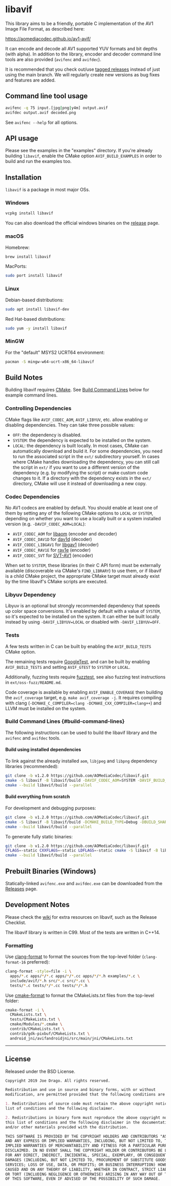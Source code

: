 # libavif

This library aims to be a friendly, portable C implementation of the AV1 Image
File Format, as described here:

<https://aomediacodec.github.io/av1-avif/>

It can encode and decode all AV1 supported YUV formats and bit depths (with
alpha). In addition to the library, encoder and decoder command line tools are
also provided (`avifenc` and `avifdec`).

It is recommended that you check out/use
[tagged releases](https://github.com/AOMediaCodec/libavif/releases) instead of
just using the main branch. We will regularly create new versions as bug fixes
and features are added.

## Command line tool usage

```sh
avifenc -q 75 input.[jpg|png|y4m] output.avif
avifdec output.avif decoded.png
```

See `avifenc --help` for all options.

## API usage

Please see the examples in the "examples" directory. If you're already building
`libavif`, enable the CMake option `AVIF_BUILD_EXAMPLES` in order to build and
run the examples too.

## Installation

`libavif` is a package in most major OSs.

### Windows

```sh
vcpkg install libavif
```
You can also download the official windows binaries on the
[release](https://github.com/AOMediaCodec/libavif/releases) page.

### macOS

Homebrew:
```sh
brew install libavif
```
MacPorts:
```sh
sudo port install libavif
```

### Linux

Debian-based distributions:
```sh
sudo apt install libavif-dev
```
Red Hat-based distributions:
```sh
sudo yum -y install libavif
```

### MinGW

For the "default" MSYS2 UCRT64 environment:
```sh
pacman -S mingw-w64-ucrt-x86_64-libavif
```

## Build Notes

Building libavif requires [CMake](https://cmake.org/).
See [Build Command Lines](#build-command-lines) below for example command lines.

### Controlling Dependencies

CMake flags like `AVIF_CODEC_AOM`, `AVIF_LIBYUV`, etc. allow enabling or
disabling dependencies. They can take three possible values:
* `OFF`: the dependency is disabled.
* `SYSTEM`: the dependency is expected to be installed on the system.
* `LOCAL`: the dependency is built locally. In most cases, CMake can
  automatically download and build it. For some dependencies, you need to run the
  associated script in the `ext/` subdirectory yourself. In cases where
  CMake handles downloading the dependency, you can still call the script in
  `ext/` if you want to use a different version of the dependency (e.g. by
  modifying the script) or make custom code changes to it.
  If a directory with the dependency exists in the `ext/` directory, CMake will
  use it instead of downloading a new copy.

### Codec Dependencies

No AV1 codecs are enabled by default. You should enable at least one of them by
setting any of the following CMake options to `LOCAL` or `SYSTEM`, depending on
whether you want to use a locally built or a system installed version
(e.g. `-DAVIF_CODEC_AOM=LOCAL`):

* `AVIF_CODEC_AOM` for [libaom](https://aomedia.googlesource.com/aom/) (encoder
  and decoder)
* `AVIF_CODEC_DAV1D` for [dav1d](https://code.videolan.org/videolan/dav1d)
  (decoder)
* `AVIF_CODEC_LIBGAV1` for
  [libgav1](https://chromium.googlesource.com/codecs/libgav1/) (decoder)
* `AVIF_CODEC_RAV1E` for [rav1e](https://github.com/xiph/rav1e) (encoder)
* `AVIF_CODEC_SVT` for [SVT-AV1](https://gitlab.com/AOMediaCodec/SVT-AV1)
  (encoder)

When set to `SYSTEM`, these libraries (in their C API form) must be externally
available (discoverable via CMake's `FIND_LIBRARY`) to use them, or if libavif
is a child CMake project, the appropriate CMake target must already exist
by the time libavif's CMake scripts are executed.

### Libyuv Dependency

Libyuv is an optional but strongly recommended dependency that speeds up
color space conversions. It's enabled by default with a value of `SYSTEM`,
so it's expected to be installed on the system. It can either be built
locally instead by using `-DAVIF_LIBYUV=LOCAL` or disabled with
`-DAVIF_LIBYUV=OFF`.

### Tests

A few tests written in C can be built by enabling the `AVIF_BUILD_TESTS` CMake
option.

The remaining tests require [GoogleTest](https://github.com/google/googletest),
and can be built by enabling `AVIF_BUILD_TESTS` and setting `AVIF_GTEST` to
`SYSTEM` or `LOCAL`.

Additionally, fuzzing tests require [fuzztest](https://github.com/google/fuzztest),
see also fuzzing test instructions in `ext/oss-fuzz/README.md`.

Code coverage is available by enabling `AVIF_ENABLE_COVERAGE` then building
the `avif_coverage` target, e.g. `make avif_coverage -j`. It requires
compiling with clang (`-DCMAKE_C_COMPILER=clang -DCMAKE_CXX_COMPILER=clang++`)
and LLVM must be installed on the system.

### Build Command Lines {#build-command-lines}

The following instructions can be used to build the libavif library and the
`avifenc` and `avifdec` tools.

#### Build using installed dependencies

To link against the already installed `aom`, `libjpeg` and `libpng` dependency
libraries (recommended):

```sh
git clone -b v1.2.0 https://github.com/AOMediaCodec/libavif.git
cmake -S libavif -B libavif/build -DAVIF_CODEC_AOM=SYSTEM -DAVIF_BUILD_APPS=ON
cmake --build libavif/build --parallel
```

#### Build everything from scratch

For development and debugging purposes:

```sh
git clone -b v1.2.0 https://github.com/AOMediaCodec/libavif.git
cmake -S libavif -B libavif/build -DCMAKE_BUILD_TYPE=Debug -DBUILD_SHARED_LIBS=OFF -DAVIF_CODEC_AOM=LOCAL -DAVIF_LIBYUV=LOCAL -DAVIF_LIBSHARPYUV=LOCAL -DAVIF_JPEG=LOCAL -DAVIF_ZLIBPNG=LOCAL -DAVIF_BUILD_APPS=ON
cmake --build libavif/build --parallel
```

To generate fully static binaries:

```sh
git clone -b v1.2.0 https://github.com/AOMediaCodec/libavif.git
CFLAGS=-static CXXFLAGS=-static LDFLAGS=-static cmake -S libavif -B libavif/build -DBUILD_SHARED_LIBS=OFF -DAVIF_CODEC_AOM=LOCAL -DAVIF_LIBYUV=LOCAL -DAVIF_LIBSHARPYUV=LOCAL -DAVIF_JPEG=LOCAL -DAVIF_ZLIBPNG=LOCAL -DAVIF_BUILD_APPS=ON
cmake --build libavif/build --parallel
```

## Prebuilt Binaries (Windows)

Statically-linked `avifenc.exe` and `avifdec.exe` can be downloaded from the
[Releases](https://github.com/AOMediaCodec/libavif/releases) page.

## Development Notes

Please check the [wiki](https://github.com/AOMediaCodec/libavif/wiki) for extra
resources on libavif, such as the Release Checklist.

The libavif library is written in C99. Most of the tests are written in C++14.

### Formatting

Use [clang-format](https://clang.llvm.org/docs/ClangFormat.html) to format the
sources from the top-level folder (`clang-format-16` preferred):

```sh
clang-format -style=file -i \
  apps/*.c apps/*/*.c apps/*/*.cc apps/*/*.h examples/*.c \
  include/avif/*.h src/*.c src/*.cc \
  tests/*.c tests/*/*.cc tests/*/*.h
```

Use [cmake-format](https://github.com/cheshirekow/cmake_format) to format the
CMakeLists.txt files from the top-level folder:

```sh
cmake-format -i \
  CMakeLists.txt \
  tests/CMakeLists.txt \
  cmake/Modules/*.cmake \
  contrib/CMakeLists.txt \
  contrib/gdk-pixbuf/CMakeLists.txt \
  android_jni/avifandroidjni/src/main/jni/CMakeLists.txt
```

---

## License

Released under the BSD License.

```markdown
Copyright 2019 Joe Drago. All rights reserved.

Redistribution and use in source and binary forms, with or without
modification, are permitted provided that the following conditions are met:

1. Redistributions of source code must retain the above copyright notice, this
list of conditions and the following disclaimer.

2. Redistributions in binary form must reproduce the above copyright notice,
this list of conditions and the following disclaimer in the documentation
and/or other materials provided with the distribution.

THIS SOFTWARE IS PROVIDED BY THE COPYRIGHT HOLDERS AND CONTRIBUTORS "AS IS"
AND ANY EXPRESS OR IMPLIED WARRANTIES, INCLUDING, BUT NOT LIMITED TO, THE
IMPLIED WARRANTIES OF MERCHANTABILITY AND FITNESS FOR A PARTICULAR PURPOSE ARE
DISCLAIMED. IN NO EVENT SHALL THE COPYRIGHT HOLDER OR CONTRIBUTORS BE LIABLE
FOR ANY DIRECT, INDIRECT, INCIDENTAL, SPECIAL, EXEMPLARY, OR CONSEQUENTIAL
DAMAGES (INCLUDING, BUT NOT LIMITED TO, PROCUREMENT OF SUBSTITUTE GOODS OR
SERVICES; LOSS OF USE, DATA, OR PROFITS; OR BUSINESS INTERRUPTION) HOWEVER
CAUSED AND ON ANY THEORY OF LIABILITY, WHETHER IN CONTRACT, STRICT LIABILITY,
OR TORT (INCLUDING NEGLIGENCE OR OTHERWISE) ARISING IN ANY WAY OUT OF THE USE
OF THIS SOFTWARE, EVEN IF ADVISED OF THE POSSIBILITY OF SUCH DAMAGE.
```
